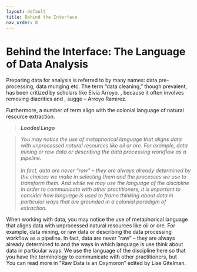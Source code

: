 ```yaml
---
layout: default
title: Behind the Interface
nav_order: 8
---
```


# Behind the Interface: The Language of Data Analysis

Preparing data for analysis is referred to by many names: data pre-processing, data munging etc. The term “data cleaning,” though prevalent, has been critized by scholars like Elvia Arroyo.  , because it often involves removing diacritics and , sugge – Arroyo Ramirez.

Furthermore, a number of term align with the colonial language of natural resource extraction.

> ***Loaded Lingo*** 

> *You may notice the use of metaphorical language that aligns data with unprocessed natural resources like oil or ore. For example, data mining or raw data or describing the data processing workflow as a pipeline. <br /><br />
> In fact, data are never “raw” – they are always already determined by the choices we make in selecting them and the processes we use to transform them. And while we may use the language of the discipline in order to communicate with other practitioners, it is important to consider how language is used to frame thinking about data in particular ways that are grounded in a colonial paradigm of extraction.*
> 
When working with data, you may notice the use of metaphorical language that aligns data with unprocessed natural resources like oil or ore. For example, data mining, or raw data or describing the data processing workflow as a pipeline. 
In fact, data are never “raw” – they are always already determined   to and the ways in which language is use think about data in particular ways. We use the language of the discipline here so that you have the terminology to communicate with other practitioners, but  
You can read more in “Raw Data is an Oxymoron” edited by Lise Gitelman. 
